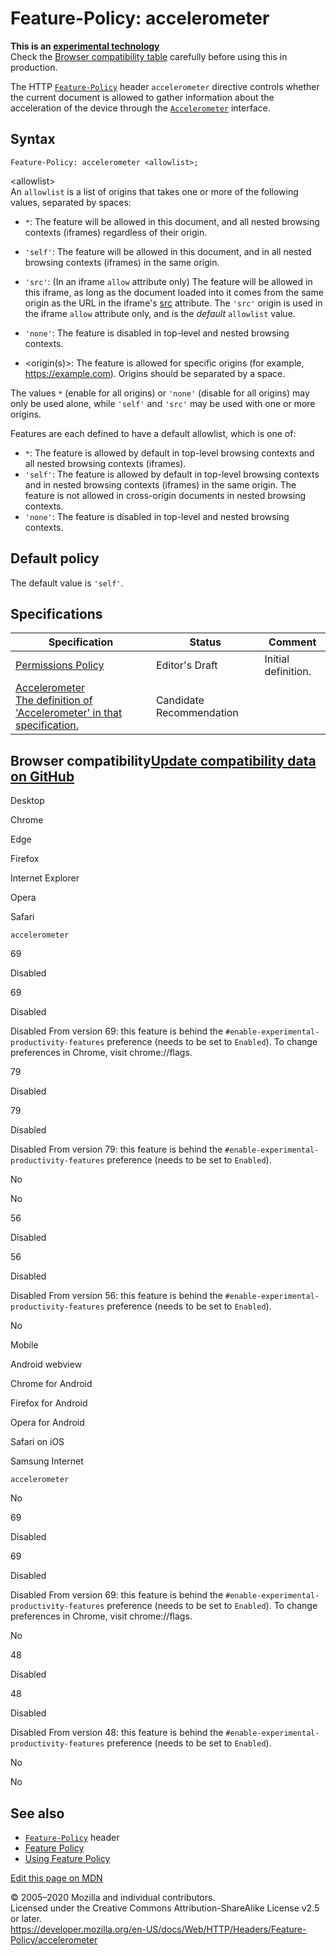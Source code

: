 Feature-Policy: accelerometer
=============================

**This is an [experimental technology](https://developer.mozilla.org/en-US/docs/MDN/Contribute/Guidelines/Conventions_definitions#Experimental)**  
Check the [Browser compatibility table](#Browser_compatibility) carefully before using this in production.

The HTTP [`Feature-Policy`](../feature-policy) header `accelerometer` directive controls whether the current document is allowed to gather information about the acceleration of the device through the [`Accelerometer`](https://developer.mozilla.org/en-US/docs/Web/API/Accelerometer) interface.

Syntax
------

    Feature-Policy: accelerometer <allowlist>;

&lt;allowlist&gt;  
An `allowlist` is a list of origins that takes one or more of the following values, separated by spaces:

-   `*`: The feature will be allowed in this document, and all nested browsing contexts (iframes) regardless of their origin.
-   `'self'`: The feature will be allowed in this document, and in all nested browsing contexts (iframes) in the same origin.
-   `'src'`: (In an iframe `allow` attribute only) The feature will be allowed in this iframe, as long as the document loaded into it comes from the same origin as the URL in the iframe's [src](https://developer.mozilla.org/en-US/docs/Web/HTML/Element/iframe#Attributes) attribute.
    The `'src'` origin is used in the iframe `allow` attribute only, and is the *default* `allowlist` value.

-   `'none'`: The feature is disabled in top-level and nested browsing contexts.
-   &lt;origin(s)&gt;: The feature is allowed for specific origins (for example, https://example.com). Origins should be separated by a space.

The values `*` (enable for all origins) or `'none'` (disable for all origins) may only be used alone, while `'self'` and `'src'` may be used with one or more origins.

Features are each defined to have a default allowlist, which is one of:

-   `*`: The feature is allowed by default in top-level browsing contexts and all nested browsing contexts (iframes).
-   `'self'`: The feature is allowed by default in top-level browsing contexts and in nested browsing contexts (iframes) in the same origin. The feature is not allowed in cross-origin documents in nested browsing contexts.
-   `'none'`: The feature is disabled in top-level and nested browsing contexts.

Default policy
--------------

The default value is `'self'`.

Specifications
--------------

<table><thead><tr class="header"><th>Specification</th><th>Status</th><th>Comment</th></tr></thead><tbody><tr class="odd"><td><a href="https://w3c.github.io/webappsec-permissions-policy/">Permissions Policy</a></td><td><span class="spec-ED">Editor's Draft</span></td><td>Initial definition.</td></tr><tr class="even"><td><a href="https://www.w3.org/TR/accelerometer/#accelerometer-interface">Accelerometer<br />
<span class="small">The definition of 'Accelerometer' in that specification.</span></a></td><td><span class="spec-CR">Candidate Recommendation</span></td><td></td></tr></tbody></table>

Browser compatibility<a href="https://github.com/mdn/browser-compat-data" class="bc-github-link">Update compatibility data on GitHub</a>
----------------------------------------------------------------------------------------------------------------------------------------

Desktop

<span class="bc-head-txt-label bc-head-icon-chrome">Chrome</span>

<span class="bc-head-txt-label bc-head-icon-edge">Edge</span>

<span class="bc-head-txt-label bc-head-icon-firefox">Firefox</span>

<span class="bc-head-txt-label bc-head-icon-ie">Internet Explorer</span>

<span class="bc-head-txt-label bc-head-icon-opera">Opera</span>

<span class="bc-head-txt-label bc-head-icon-safari">Safari</span>

`accelerometer`

69

Disabled

69

Disabled

Disabled From version 69: this feature is behind the `#enable-experimental-productivity-features` preference (needs to be set to `Enabled`). To change preferences in Chrome, visit chrome://flags.

79

Disabled

79

Disabled

Disabled From version 79: this feature is behind the `#enable-experimental-productivity-features` preference (needs to be set to `Enabled`).

No

No

56

Disabled

56

Disabled

Disabled From version 56: this feature is behind the `#enable-experimental-productivity-features` preference (needs to be set to `Enabled`).

No

Mobile

<span class="bc-head-txt-label bc-head-icon-webview_android">Android webview</span>

<span class="bc-head-txt-label bc-head-icon-chrome_android">Chrome for Android</span>

<span class="bc-head-txt-label bc-head-icon-firefox_android">Firefox for Android</span>

<span class="bc-head-txt-label bc-head-icon-opera_android">Opera for Android</span>

<span class="bc-head-txt-label bc-head-icon-safari_ios">Safari on iOS</span>

<span class="bc-head-txt-label bc-head-icon-samsunginternet_android">Samsung Internet</span>

`accelerometer`

No

69

Disabled

69

Disabled

Disabled From version 69: this feature is behind the `#enable-experimental-productivity-features` preference (needs to be set to `Enabled`). To change preferences in Chrome, visit chrome://flags.

No

48

Disabled

48

Disabled

Disabled From version 48: this feature is behind the `#enable-experimental-productivity-features` preference (needs to be set to `Enabled`).

No

No

See also
--------

-   [`Feature-Policy`](../feature-policy) header
-   [Feature Policy](../../feature_policy)
-   [Using Feature Policy](../../feature_policy/using_feature_policy)

<a href="https://developer.mozilla.org/en-US/docs/Web/HTTP/Headers/Feature-Policy/accelerometer$edit" class="_attribution-link">Edit this page on MDN</a>

© 2005–2020 Mozilla and individual contributors.  
Licensed under the Creative Commons Attribution-ShareAlike License v2.5 or later.  
<a href="https://developer.mozilla.org/en-US/docs/Web/HTTP/Headers/Feature-Policy/accelerometer" class="_attribution-link">https://developer.mozilla.org/en-US/docs/Web/HTTP/Headers/Feature-Policy/accelerometer</a>
